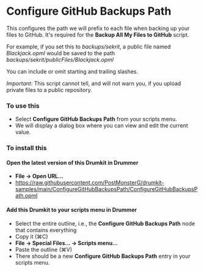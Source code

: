 # Configure GitHub Backups Path

This configures the path we will prefix to each file when  backing up your files to GitHub. 
It's required for the **Backup All My Files to GitHub** script.

For example, if you set this to <i>backups/sekrit</i>, a public file named <i>Blackjack.opml</i> 
would be saved to the path <i>backups/sekrit/publicFiles/Blackjack.opml</i>

You can include or omit starting and trailing slashes.

<i>Important:</i> This script cannot tell, and will not warn you, if you upload private files to a public repository.



### To use this
- Select <b>Configure GitHub Backups Path</b> from your scripts menu.
- We will display a dialog box where you can view and edit the current value.
  
### To install this

#### Open the latest version of this Drumkit in Drummer
- <b>File → Open URL...</b>
- https://raw.githubusercontent.com/PostMonsterG/drumkit-samples/main/ConfigureGitHubBackupsPath/ConfigureGitHubBackupsPath.opml 

#### Add this Drumkit to your scripts menu in Drummer
- Select the entire outline, i.e., the **Configure GitHub Backups Path** node that contains everything
- Copy it (⌘C)
- <b>File → Special Files... → Scripts menu... </b>
- Paste the outline (⌘V)
- There should be a new **Configure GitHub Backups Path** entry in your scripts menu.
